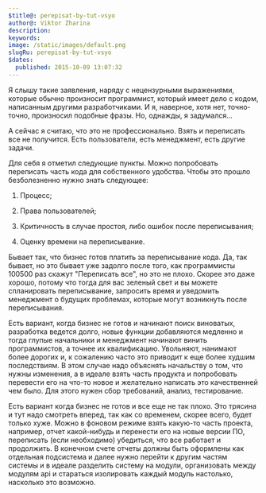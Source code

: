 ```yaml
---
$title@: perepisat-by-tut-vsyo
author@: Viktor Zharina
description: 
keywords: 
image: /static/images/default.png
slugRu: perepisat-by-tut-vsyo
$dates:
  published: 2015-10-09 13:07:32
---
```

Я слышу такие заявления, наряду с нецензурными выражениями, которые обычно произносит программист, который имеет дело с кодом, написанным другими разработчиками. И я, наверное, хотя нет, точно-точно, произносил подобные фразы. Но, однажды, я задумался...



А сейчас я считаю, что это не профессионально. Взять и переписать все не получится. Есть пользователи, есть менеджмент, есть другие задачи. 



Для себя я отметил следующие пункты. Можно попробовать переписать часть кода для собственного удобства. Чтобы это прошло безболезненно нужно знать следующее:

1) Процесс;

2) Права пользователей;

3) Критичность в случае простоя, либо ошибок после переписывания;

4) Оценку времени на переписывание.



Бывает так, что бизнес готов платить за переписывание кода. Да, так бывает, но это бывает уже задолго после того, как программисты 100500 раз скажут "Переписать все", но это не плохо. Скорее это даже хорошо, потому что тогда для вас зеленый свет и вы можете спланировать переписывание, запросить время и уведомить менеджмент о будущих проблемах, которые могут возникнуть после переписывания.



Есть вариант, когда бизнес не готов и начинают поиск виноватых, разработка ведется долго, новые функции добавляются медленно и тогда глупые начальники и менеджмент начинают винить программистов, а точнее их квалификацию. Увольняют, нанимают более дорогих и, к сожалению часто это приводит к еще более худшим последствиям. В этом случае надо объяснять начальству о том, что нужны изменения, а в идеале взять часть продукта и попробовать перевести его на что-то новое и желательно написать это качественней чем было. Для этого нужен сбор требований, анализ, тестирование.



Есть вариант когда бизнес не готов и все еще не так плохо. Это трясина и тут надо смотреть вперед, так как со временем, скорее всего, будет только хуже. Можно в фоновом режиме взять какую-то часть проекта, например, отчет какой-нибудь и перенести его на новые версии ПО, переписать (если необходимо) убедиться, что все работает и продолжить. В конечном счете отчеты должны быть оформлены как отдельная подсистема и далее нужно перейти к другим частям системы и в идеале разделить систему на модули, организовать между модулям api и стараться изолировать каждый модуль настолько, насколько это возможно.